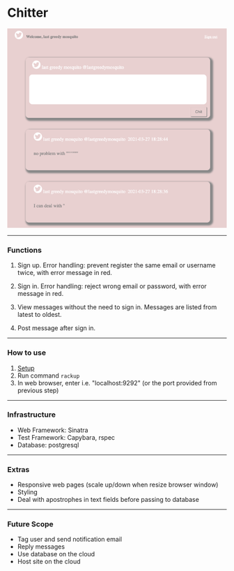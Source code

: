 # Chitter

![chitter](docs/chitter.png)

---------
### Functions

1. Sign up. Error handling: prevent register the same email or username twice, with error message in red.

2. Sign in. Error handling: reject wrong email or password, with error message in red.

3. View messages without the need to sign in. Messages are listed from latest to oldest.

4. Post message after sign in. 

---------
### How to use

1. [Setup](docs/setup.md)
2. Run command `rackup`
3. In web browser, enter i.e. "localhost:9292" (or the port provided from previous step)

---------
### Infrastructure

- Web Framework: Sinatra
- Test Framework: Capybara, rspec
- Database: postgresql

---------
### Extras

- Responsive web pages (scale up/down when resize browser window)
- Styling
- Deal with apostrophes in text fields before passing to database

---------
### Future Scope

- Tag user and send notification email
- Reply messages
- Use database on the cloud
- Host site on the cloud